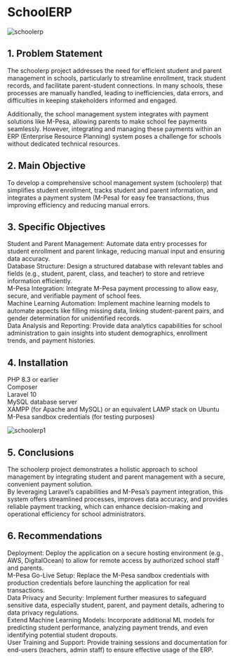 # SchoolERP </br>

![schoolerp](https://github.com/user-attachments/assets/843cc70a-214e-4572-9381-c3a2a2948bbf)

## 1. Problem Statement </br>
The schoolerp project addresses the need for efficient student and parent management in schools, particularly to streamline enrollment, track student records, and facilitate parent-student connections. In many schools, these processes are manually handled, leading to inefficiencies, data errors, and difficulties in keeping stakeholders informed and engaged. </br>

Additionally, the school management system integrates with payment solutions like M-Pesa, allowing parents to make school fee payments seamlessly. However, integrating and managing these payments within an ERP (Enterprise Resource Planning) system poses a challenge for schools without dedicated technical resources. </br>

## 2. Main Objective </br>
To develop a comprehensive school management system (schoolerp) that simplifies student enrollment, tracks student and parent information, and integrates a payment system (M-Pesa) for easy fee transactions, thus improving efficiency and reducing manual errors. </br>

## 3. Specific Objectives </br>
Student and Parent Management: Automate data entry processes for student enrollment and parent linkage, reducing manual input and ensuring data accuracy. </br>
Database Structure: Design a structured database with relevant tables and fields (e.g., student, parent, class, and teacher) to store and retrieve information efficiently. </br>
M-Pesa Integration: Integrate M-Pesa payment processing to allow easy, secure, and verifiable payment of school fees. </br>
Machine Learning Automation: Implement machine learning models to automate aspects like filling missing data, linking student-parent pairs, and gender determination for unidentified records. </br>
Data Analysis and Reporting: Provide data analytics capabilities for school administration to gain insights into student demographics, enrollment trends, and payment histories. </br>

## 4. Installation </br>
PHP 8.3 or earlier </br>
Composer </br>
Laravel 10 </br>
MySQL database server </br>
XAMPP (for Apache and MySQL) or an equivalent LAMP stack on Ubuntu </br>
M-Pesa sandbox credentials (for testing purposes) </br>

![schoolerp1](https://github.com/user-attachments/assets/7af0a483-9ad8-41c9-87ca-ad1a4560c8b5)

## 5. Conclusions </br>
The schoolerp project demonstrates a holistic approach to school management by integrating student and parent management with a secure, convenient payment solution. </br>
By leveraging Laravel’s capabilities and M-Pesa’s payment integration, this system offers streamlined processes, improves data accuracy, and provides reliable payment tracking, which can enhance decision-making and operational efficiency for school administrators. </br>

## 6. Recommendations </br>
Deployment: Deploy the application on a secure hosting environment (e.g., AWS, DigitalOcean) to allow for remote access by authorized school staff and parents. </br>
M-Pesa Go-Live Setup: Replace the M-Pesa sandbox credentials with production credentials before launching the application for real transactions. </br>
Data Privacy and Security: Implement further measures to safeguard sensitive data, especially student, parent, and payment details, adhering to data privacy regulations. </br>
Extend Machine Learning Models: Incorporate additional ML models for predicting student performance, analyzing payment trends, and even identifying potential student dropouts. </br>
User Training and Support: Provide training sessions and documentation for end-users (teachers, admin staff) to ensure effective usage of the ERP.

